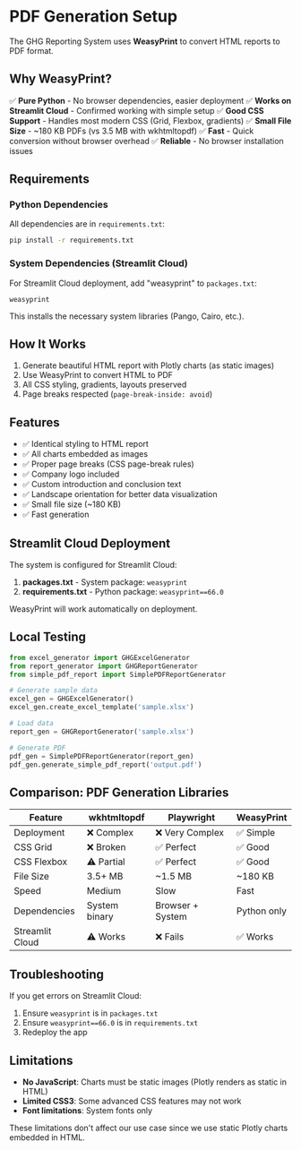 # PDF Generation Setup

The GHG Reporting System uses **WeasyPrint** to convert HTML reports to PDF format.

## Why WeasyPrint?

✅ **Pure Python** - No browser dependencies, easier deployment
✅ **Works on Streamlit Cloud** - Confirmed working with simple setup
✅ **Good CSS Support** - Handles most modern CSS (Grid, Flexbox, gradients)
✅ **Small File Size** - ~180 KB PDFs (vs 3.5 MB with wkhtmltopdf)
✅ **Fast** - Quick conversion without browser overhead
✅ **Reliable** - No browser installation issues

## Requirements

### Python Dependencies

All dependencies are in `requirements.txt`:

```bash
pip install -r requirements.txt
```

### System Dependencies (Streamlit Cloud)

For Streamlit Cloud deployment, add "weasyprint" to `packages.txt`:

```
weasyprint
```

This installs the necessary system libraries (Pango, Cairo, etc.).

## How It Works

1. Generate beautiful HTML report with Plotly charts (as static images)
2. Use WeasyPrint to convert HTML to PDF
3. All CSS styling, gradients, layouts preserved
4. Page breaks respected (`page-break-inside: avoid`)

## Features

- ✅ Identical styling to HTML report
- ✅ All charts embedded as images
- ✅ Proper page breaks (CSS page-break rules)
- ✅ Company logo included
- ✅ Custom introduction and conclusion text
- ✅ Landscape orientation for better data visualization
- ✅ Small file size (~180 KB)
- ✅ Fast generation

## Streamlit Cloud Deployment

The system is configured for Streamlit Cloud:

1. **packages.txt** - System package: `weasyprint`
2. **requirements.txt** - Python package: `weasyprint==66.0`

WeasyPrint will work automatically on deployment.

## Local Testing

```python
from excel_generator import GHGExcelGenerator
from report_generator import GHGReportGenerator
from simple_pdf_report import SimplePDFReportGenerator

# Generate sample data
excel_gen = GHGExcelGenerator()
excel_gen.create_excel_template('sample.xlsx')

# Load data
report_gen = GHGReportGenerator('sample.xlsx')

# Generate PDF
pdf_gen = SimplePDFReportGenerator(report_gen)
pdf_gen.generate_simple_pdf_report('output.pdf')
```

## Comparison: PDF Generation Libraries

| Feature | wkhtmltopdf | Playwright | WeasyPrint |
|---------|-------------|------------|------------|
| Deployment | ❌ Complex | ❌ Very Complex | ✅ Simple |
| CSS Grid | ❌ Broken | ✅ Perfect | ✅ Good |
| CSS Flexbox | ⚠️ Partial | ✅ Perfect | ✅ Good |
| File Size | 3.5+ MB | ~1.5 MB | ~180 KB |
| Speed | Medium | Slow | Fast |
| Dependencies | System binary | Browser + System | Python only |
| Streamlit Cloud | ⚠️ Works | ❌ Fails | ✅ Works |

## Troubleshooting

If you get errors on Streamlit Cloud:
1. Ensure `weasyprint` is in `packages.txt`
2. Ensure `weasyprint==66.0` is in `requirements.txt`
3. Redeploy the app

## Limitations

- **No JavaScript**: Charts must be static images (Plotly renders as static in HTML)
- **Limited CSS3**: Some advanced CSS features may not work
- **Font limitations**: System fonts only

These limitations don't affect our use case since we use static Plotly charts embedded in HTML.
